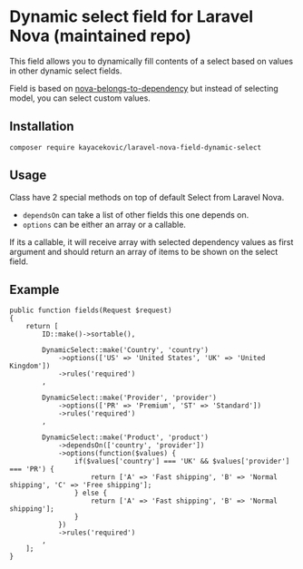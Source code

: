# Dynamic select field for Laravel Nova (maintained repo)

This field allows you to dynamically fill contents of a select based on values in other dynamic select fields.

Field is based on [nova-belongs-to-dependency](https://github.com/manmohanjit/nova-belongs-to-dependency) but instead of selecting model, you can select custom values.

## Installation

```
composer require kayacekovic/laravel-nova-field-dynamic-select
```

## Usage

Class have 2 special methods on top of default Select from Laravel Nova.
- `dependsOn` can take a list of other fields this one depends on.
- `options` can be either an array or a callable. 

If its a callable, it will receive array with selected dependency values as first argument and should return an array of items to be shown on the select field.


## Example

```
public function fields(Request $request)
{
    return [
        ID::make()->sortable(),

        DynamicSelect::make('Country', 'country')
            ->options(['US' => 'United States', 'UK' => 'United Kingdom'])
            ->rules('required')
        ,

        DynamicSelect::make('Provider', 'provider')
            ->options(['PR' => 'Premium', 'ST' => 'Standard'])
            ->rules('required')
        ,

        DynamicSelect::make('Product', 'product')
            ->dependsOn(['country', 'provider'])
            ->options(function($values) { 
                if($values['country'] === 'UK' && $values['provider'] === 'PR') {
                    return ['A' => 'Fast shipping', 'B' => 'Normal shipping', 'C' => 'Free shipping'];
                } else {
                    return ['A' => 'Fast shipping', 'B' => 'Normal shipping'];
                }
            })
            ->rules('required')
        ,
    ];
}

```


